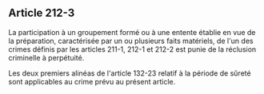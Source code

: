 Article 212-3
----
La participation à un groupement formé ou à une entente établie en vue de la
préparation, caractérisée par un ou plusieurs faits matériels, de l'un des
crimes définis par les articles 211-1, 212-1 et 212-2 est punie de la réclusion
criminelle à perpétuité.

Les deux premiers alinéas de l'article 132-23 relatif à la période de sûreté
sont applicables au crime prévu au présent article.
